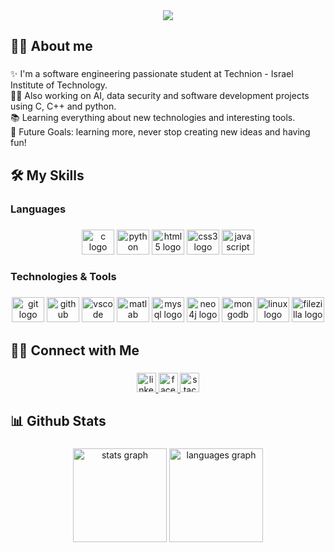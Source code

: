 <div align="center">
  <img src="https://i.ibb.co/tb2CSMn/bg.png"  />
</div>

###

<h2 align="left">💁‍♂️ About me</h2>

###

<p align="left">✨ I'm a software engineering passionate student at Technion - Israel Institute of Technology.<br>💪🏼 Also working on AI, data security and software development projects using C, C++ and python.<br>📚 Learning everything about new technologies and interesting tools.<br>🎯 Future Goals: learning more, never stop creating new ideas and having fun!</p>

###

<h2 align="left">🛠️ My Skills</h2>

###

<h3 align="left">Languages</h3>

###

<div align="center">
  <img src="https://cdn.jsdelivr.net/gh/devicons/devicon/icons/c/c-plain.svg" height="40" width="52" alt="c logo"  />
  <img src="https://cdn.jsdelivr.net/gh/devicons/devicon/icons/python/python-original-wordmark.svg" height="40" width="52" alt="python logo"  />
  <img src="https://cdn.jsdelivr.net/gh/devicons/devicon/icons/html5/html5-plain-wordmark.svg" height="40" width="52" alt="html5 logo"  />
  <img src="https://cdn.jsdelivr.net/gh/devicons/devicon/icons/css3/css3-plain-wordmark.svg" height="40" width="52" alt="css3 logo"  />
  <img src="https://cdn.jsdelivr.net/gh/devicons/devicon/icons/javascript/javascript-plain.svg" height="40" width="52" alt="javascript logo"  />
</div>

###

<h3 align="left">Technologies & Tools</h3>

###

<div align="center">
  <img src="https://cdn.jsdelivr.net/gh/devicons/devicon/icons/git/git-plain-wordmark.svg" height="40" width="52" alt="git logo"  />
  <img src="https://cdn.jsdelivr.net/gh/devicons/devicon/icons/github/github-original-wordmark.svg" height="40" width="52" alt="github logo"  />
  <img src="https://cdn.jsdelivr.net/gh/devicons/devicon/icons/vscode/vscode-original-wordmark.svg" height="40" width="52" alt="vscode logo"  />
  <img src="https://cdn.jsdelivr.net/gh/devicons/devicon/icons/matlab/matlab-original.svg" height="40" width="52" alt="matlab logo"  />
  <img src="https://cdn.jsdelivr.net/gh/devicons/devicon/icons/mysql/mysql-original-wordmark.svg" height="40" width="52" alt="mysql logo"  />
  <img src="https://cdn.jsdelivr.net/gh/devicons/devicon/icons/neo4j/neo4j-original-wordmark.svg" height="40" width="52" alt="neo4j logo"  />
  <img src="https://cdn.jsdelivr.net/gh/devicons/devicon/icons/mongodb/mongodb-original-wordmark.svg" height="40" width="52" alt="mongodb logo"  />
  <img src="https://cdn.jsdelivr.net/gh/devicons/devicon/icons/linux/linux-original.svg" height="40" width="52" alt="linux logo"  />
  <img src="https://cdn.jsdelivr.net/gh/devicons/devicon/icons/filezilla/filezilla-plain.svg" height="40" width="52" alt="filezilla logo"  />
</div>

###

<h2 align="left">🤝🏻  Connect with Me</h2>

###

<div align="center">
  <a href="https://www.linkedin.com/in/lior-bar/" target="_blank">
    <img src="https://img.shields.io/static/v1?message=LinkedIn&logo=linkedin&label=&color=0077B5&logoColor=white&labelColor=&style=flat" height="31" alt="linkedin logo"  />
  </a>
  <a href="https://www.facebook.com/lior.bar.7140" target="_blank">
    <img src="https://img.shields.io/static/v1?message=Facebook&logo=facebook&label=&color=1877F2&logoColor=white&labelColor=&style=flat" height="31" alt="facebook logo"  />
  </a>
  <a href="https://stackoverflow.com/users/5086151/lior-bar" target="_blank">
    <img src="https://img.shields.io/static/v1?message=Stackoverflow&logo=stackoverflow&label=&color=FE7A16&logoColor=white&labelColor=&style=flat" height="31" alt="stackoverflow logo"  />
  </a>
</div>

###

<h2 align="left">📊 Github Stats</h2>

###

<div align="center">
  <img src="https://github-readme-stats.vercel.app/api?hide_title=false&hide_rank=false&show_icons=true&include_all_commits=true&count_private=true&disable_animations=false&theme=dracula&locale=en&hide_border=false&username=liorbar03" height="150" alt="stats graph"  />
  <img src="https://github-readme-stats.vercel.app/api/top-langs?locale=en&hide_title=false&layout=compact&card_width=320&langs_count=5&theme=dracula&hide_border=false&username=liorbar03" height="150" alt="languages graph"  />
</div>

###
